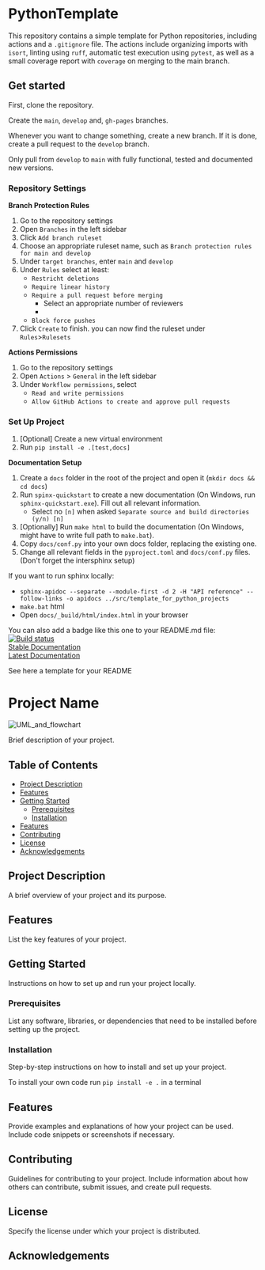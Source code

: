 # PythonTemplate
This repository contains a simple template for Python repositories, including actions and a `.gitignore` file. The actions include organizing imports with `isort`, linting using `ruff`, automatic test execution using `pytest`, as well as a small coverage report with `coverage` on merging to the main branch.

## Get started

First, clone the repository.

Create the `main`, `develop` and, `gh-pages` branches.

Whenever you want to change something, create a new branch. If it is done, create a pull request to the `develop` branch.

Only pull from `develop` to `main` with fully functional, tested and documented new versions.

### Repository Settings
**Branch Protection Rules**
1. Go to the repository settings
2. Open `Branches` in the left sidebar
3. Click `Add branch ruleset`
4. Choose an appropriate ruleset name, such as `Branch protection rules for main and develop`
5. Under `target branches`, enter `main` and `develop`
6. Under `Rules` select at least:
    - `Restricht deletions`
    - `Require linear history`
    - `Require a pull request before merging`
      - Select an appropriate number of reviewers
      - 
    - `Block force pushes`
7. Click `Create` to finish. you can now find the ruleset under `Rules`>`Rulesets`

**Actions Permissions**
1. Go to the repository settings
2. Open `Actions` > `General` in the left sidebar
3. Under `Workflow permissions`, select
   - `Read and write permissions`
   - `Allow GitHub Actions to create and approve pull requests`

### Set Up Project
1. [Optional] Create a new virtual environment
2. Run `pip install -e .[test,docs]`

**Documentation Setup**
1. Create a `docs` folder in the root of the project and open it (`mkdir docs && cd docs`)
2. Run `spinx-quickstart` to create a new documentation (On Windows, run `sphinx-quickstart.exe`). Fill out all relevant information.
    - Select no `[n]` when asked `Separate source and build directories (y/n) [n]`
3. [Optionally] Run `make html` to build the documentation (On Windows, might have to write full path to `make.bat`).
4. Copy `docs/conf.py` into your own docs folder, replacing the existing one.
5. Change all relevant fields in the `pyproject.toml` and `docs/conf.py` files. (Don't forget the intersphinx setup)

If you want to run sphinx locally: 
- `sphinx-apidoc --separate --module-first -d 2 -H "API reference" --follow-links -o apidocs ../src/template_for_python_projects`
- `make.bat` html
- Open `docs/_build/html/index.html` in your browser



You can also add a badge like this one to your README.md file:
[![Build status](https://github.com/frehburg/TemplateForPythonProjects/workflows/CI/badge.svg)](https://github.com/frehburg/TemplateForPythonProjects/actions/workflows/python_ci.yml)  
[Stable Documentation](https://frehburg.github.io/TemplateForPythonProjects/stable/)  
[Latest Documentation](https://frehburg.github.io/TemplateForPythonProjects/latest/)  

See here a template for your README

# Project Name
![UML_and_flowchart](https://github.com/user-attachments/assets/56f68945-6b3f-4ad8-9bc3-986b71b1a53d)


Brief description of your project.

## Table of Contents

- [Project Description](#project-description)
- [Features](#features)
- [Getting Started](#getting-started)
   - [Prerequisites](#prerequisites)
   - [Installation](#installation)
- [Features](#features)
- [Contributing](#contributing)
- [License](#license)
- [Acknowledgements](#acknowledgements)

## Project Description

A brief overview of your project and its purpose.

## Features

List the key features of your project.

## Getting Started

Instructions on how to set up and run your project locally.

### Prerequisites

List any software, libraries, or dependencies that need to be installed before setting up the project.

### Installation

Step-by-step instructions on how to install and set up your project.

To install your own code run `pip install -e .` in a terminal

## Features

Provide examples and explanations of how your project can be used. Include code snippets or screenshots if necessary.

## Contributing

Guidelines for contributing to your project. Include information about how others can contribute, submit issues, and create pull requests.

## License

Specify the license under which your project is distributed.

## Acknowledgements
